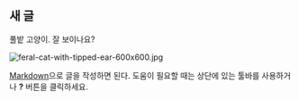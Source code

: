 ## 새 글

풀밭 고양이. 잘 보이나요?

![feral-cat-with-tipped-ear-600x600.jpg]({{site.baseurl}}/docs/assets/feral-cat-with-tipped-ear-600x600.jpg)



[Markdown](http://daringfireball.net/projects/markdown/)으로 글을 작성하면 된다. 도움이 필요할 때는 상단에 있는 툴바를 사용하거나 **?** 버튼을 클릭하세요.
